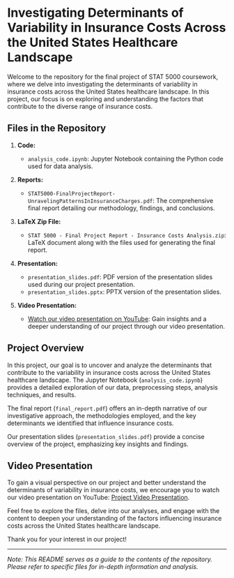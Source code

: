 # Investigating Determinants of Variability in Insurance Costs Across the United States Healthcare Landscape

Welcome to the repository for the final project of STAT 5000 coursework, where we delve into investigating the determinants of variability in insurance costs across the United States healthcare landscape. In this project, our focus is on exploring and understanding the factors that contribute to the diverse range of insurance costs.

## Files in the Repository

1. **Code:**
   - `analysis_code.ipynb`: Jupyter Notebook containing the Python code used for data analysis.

2. **Reports:**
   - `STAT5000-FinalProjectReport-UnravelingPatternsInInsuranceCharges.pdf`: The comprehensive final report detailing our methodology, findings, and conclusions.

3. **LaTeX Zip File:**
   - `STAT 5000 - Final Project Report - Insurance Costs Analysis.zip`: LaTeX document along with the files used for generating the final report.

4. **Presentation:**
   - `presentation_slides.pdf`: PDF version of the presentation slides used during our project presentation.
   - `presentation_slides.pptx`: PPTX version of the presentation slides.

5. **Video Presentation:**
   - [Watch our video presentation on YouTube](https://www.youtube.com/watch?v=f8VYyrw_g9g): Gain insights and a deeper understanding of our project through our video presentation.

## Project Overview

In this project, our goal is to uncover and analyze the determinants that contribute to the variability in insurance costs across the United States healthcare landscape. The Jupyter Notebook (`analysis_code.ipynb`) provides a detailed exploration of our data, preprocessing steps, analysis techniques, and results.

The final report (`final_report.pdf`) offers an in-depth narrative of our investigative approach, the methodologies employed, and the key determinants we identified that influence insurance costs. 

Our presentation slides (`presentation_slides.pdf`) provide a concise overview of the project, emphasizing key insights and findings.

## Video Presentation

To gain a visual perspective on our project and better understand the determinants of variability in insurance costs, we encourage you to watch our video presentation on YouTube: [Project Video Presentation](https://www.youtube.com/watch?v=f8VYyrw_g9g).

Feel free to explore the files, delve into our analyses, and engage with the content to deepen your understanding of the factors influencing insurance costs across the United States healthcare landscape.

Thank you for your interest in our project!

---

*Note: This README serves as a guide to the contents of the repository. Please refer to specific files for in-depth information and analysis.*
